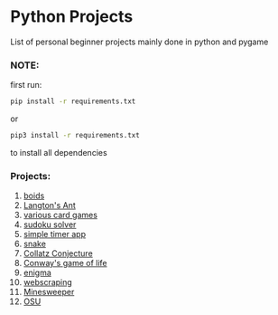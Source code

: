 # Python Projects

List of personal beginner projects mainly done in python and pygame

### NOTE:
first run:  
```bash
pip install -r requirements.txt
```
or  
```bash
pip3 install -r requirements.txt
```
to install all dependencies


### Projects:
1. [boids](./birbs)
2. [Langton's Ant](./Langtons_ant/)
3. [various card games](small_cardgames/)
4. [sudoku solver](./sudoku/)
5. [simple timer app](./timer/)
6. [snake](snake/)
7. [Collatz Conjecture](Collatz_Conjecture/)
8. [Conway's game of life](Conways_game_of_life/)
9. [enigma](enigma/)
10. [webscraping](webscraping/)
11. [Minesweeper](Mine_Sweeper/)
12. [OSU](osu_files/)
